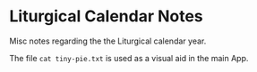 # Liturgical Calendar Notes

Misc notes regarding the the Liturgical calendar year.

The file ```cat tiny-pie.txt``` is used as a visual aid in the main App.
